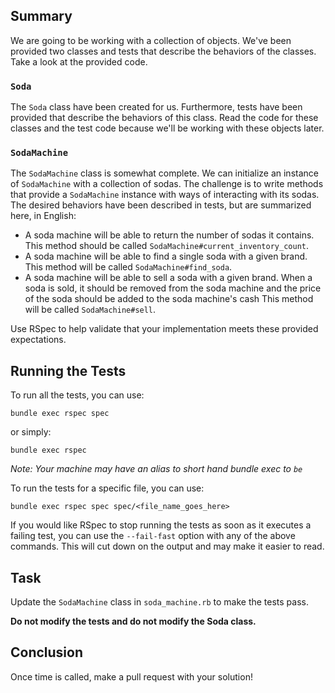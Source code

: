 ## Summary

We are going to be working with a collection of
objects. We've been provided two classes and tests that describe the
behaviors of the classes. Take a look at the provided code.

### `Soda`

The `Soda` class have been created for us.  Furthermore,
tests have been provided that describe the behaviors of this class.  Read
the code for these classes and the test code because we'll be working with
these objects later.

### `SodaMachine`

The `SodaMachine` class is somewhat complete.  We can initialize an instance of
`SodaMachine` with a collection of sodas.  The challenge is to write methods that
provide a `SodaMachine` instance with ways of interacting with its sodas.
The desired behaviors have been described in tests, but are summarized here, in English:

- A soda machine will be able to return the number of sodas it contains.
  This method should be called `SodaMachine#current_inventory_count`.
- A soda machine will be able to find a single soda with a given brand.
  This method will be called `SodaMachine#find_soda`.
- A soda machine will be able to sell a soda with a given brand. When a soda is sold, it should
  be removed from the soda machine and the price of the soda should be added to the soda machine's cash
  This method will be called `SodaMachine#sell`.

Use RSpec to help validate that your
implementation meets these provided expectations.

## Running the Tests

To run all the tests, you can use:

`bundle exec rspec spec `

or simply:

`bundle exec rspec`

*Note: Your machine may have an alias to short hand bundle exec to `be`*

To run the tests for a specific file, you can use:

`bundle exec rspec spec spec/<file_name_goes_here>`

If you would like RSpec to stop running the tests as soon as it executes a
failing test, you can use the `--fail-fast` option with any of the above
commands. This will cut down on the output and may make it easier to read.


## Task

Update the `SodaMachine` class in `soda_machine.rb` to make the tests pass.

**Do not modify the tests and do not modify the Soda class.**

## Conclusion

Once time is called, make a pull request with your solution!


